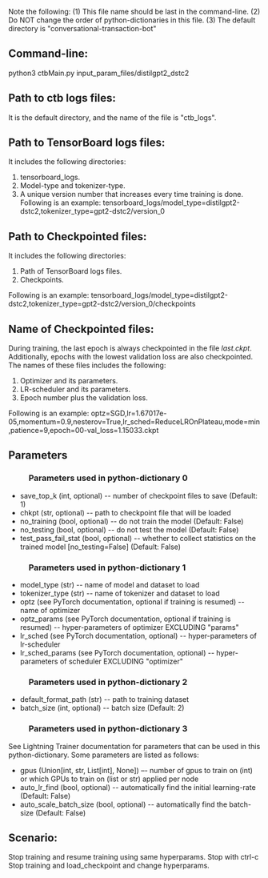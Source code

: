 Note the following:
	(1) This file name should be last in the command-line.
	(2) Do NOT change the order of python-dictionaries in this file.
	(3) The default directory is "conversational-transaction-bot"
 
## Command-line:
python3 ctbMain.py input_param_files/distilgpt2_dstc2 
## Path to ctb logs files:
It is the default directory, and the name of the file is "ctb_logs".
## Path to TensorBoard logs files:
It includes the following directories:
1. tensorboard_logs.
1. Model-type and tokenizer-type.
1. A unique version number that increases every time training is done.   
Following is an example: tensorboard_logs/model_type=distilgpt2-dstc2,tokenizer_type=gpt2-dstc2/version_0
## Path to Checkpointed files:
It includes the following directories:
1. Path of TensorBoard logs files.
1. Checkpoints.   

Following is an example: tensorboard_logs/model_type=distilgpt2-dstc2,tokenizer_type=gpt2-dstc2/version_0/checkpoints
## Name of Checkpointed files:
During training, the last epoch is always checkpointed in the file *last.ckpt*. 
Additionally, epochs with the lowest validation loss are also checkpointed. The
names of these files includes the following:
1. Optimizer and its parameters.
1. LR-scheduler and its parameters.
1. Epoch number plus the validation loss.    

Following is an example: optz=SGD,lr=1.67017e-05,momentum=0.9,nesterov=True,lr_sched=ReduceLROnPlateau,mode=min,patience=9,epoch=00-val_loss=1.15033.ckpt
## Parameters
### &emsp; &emsp; Parameters used in python-dictionary 0   
* save_top_k (int, optional) -- number of checkpoint files to save (Default: 1)   
* chkpt (str, optional) -- path to checkpoint file that will be loaded   
* no_training (bool, optional) -- do not train the model (Default: False) 
* no_testing (bool, optional) -- do not test the model (Default: False)   
* test_pass_fail_stat (bool, optional) --  whether to collect statistics on the trained model \[no_testing=False] (Default: False)
### &emsp; &emsp; Parameters used in python-dictionary 1   
* model_type (str) -- name of model and dataset to load   
* tokenizer_type (str) -- name of tokenizer and dataset to load   
* optz (see PyTorch documentation, optional if training is resumed) -- name of optimizer   
* optz_params (see PyTorch documentation, optional if training is resumed) -- hyper-parameters of optimizer EXCLUDING "params"   
* lr_sched (see PyTorch documentation, optional) -- hyper-parameters of lr-scheduler   
* lr_sched_params (see PyTorch documentation, optional) -- hyper-parameters of scheduler EXCLUDING "optimizer"      
### &emsp; &emsp; Parameters used in python-dictionary 2   
* default_format_path (str) -- path to training dataset  
* batch_size (int, optional) -- batch size (Default: 2)  
### &emsp; &emsp; Parameters used in python-dictionary 3
See Lightning Trainer documentation for parameters that can be used in this python-dictionary. Some parameters are listed as follows:   
* gpus (Union\[int, str, List\[int], None]) –- number of gpus to train on (int) or which GPUs to train on (list or str) applied per node   
* auto_lr_find (bool, optional) -- automatically find the initial learning-rate (Default: False)   
* auto_scale_batch_size (bool, optional) -- automatically find the batch-size (Default: False)   
## Scenario:
Stop training and resume training using same hyperparams. Stop with ctrl-c
Stop training and load_checkpoint and change hyperparams.
